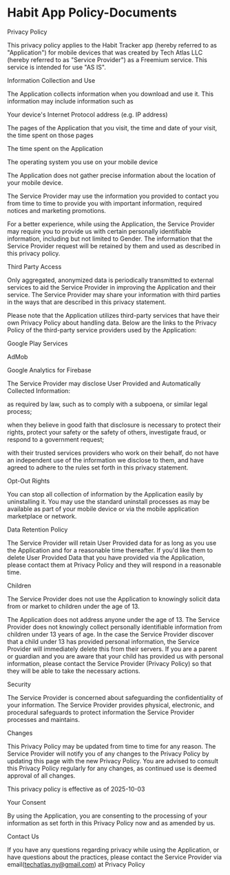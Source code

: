 # Habit App Policy-Documents

Privacy Policy

This privacy policy applies to the Habit Tracker app (hereby referred to as "Application") for mobile devices that was created by Tech Atlas LLC (hereby referred to as "Service Provider") as a Freemium service. This service is intended for use "AS IS".


Information Collection and Use

The Application collects information when you download and use it. This information may include information such as

Your device's Internet Protocol address (e.g. IP address)

The pages of the Application that you visit, the time and date of your visit, the time spent on those pages

The time spent on the Application

The operating system you use on your mobile device



The Application does not gather precise information about the location of your mobile device.



The Service Provider may use the information you provided to contact you from time to time to provide you with important information, required notices and marketing promotions.



For a better experience, while using the Application, the Service Provider may require you to provide us with certain personally identifiable information, including but not limited to Gender. The information that the Service Provider request will be retained by them and used as described in this privacy policy.


Third Party Access

Only aggregated, anonymized data is periodically transmitted to external services to aid the Service Provider in improving the Application and their service. The Service Provider may share your information with third parties in the ways that are described in this privacy statement.



Please note that the Application utilizes third-party services that have their own Privacy Policy about handling data. Below are the links to the Privacy Policy of the third-party service providers used by the Application:

Google Play Services

AdMob

Google Analytics for Firebase



The Service Provider may disclose User Provided and Automatically Collected Information:

as required by law, such as to comply with a subpoena, or similar legal process;

when they believe in good faith that disclosure is necessary to protect their rights, protect your safety or the safety of others, investigate fraud, or respond to a government request;

with their trusted services providers who work on their behalf, do not have an independent use of the information we disclose to them, and have agreed to adhere to the rules set forth in this privacy statement.


Opt-Out Rights

You can stop all collection of information by the Application easily by uninstalling it. You may use the standard uninstall processes as may be available as part of your mobile device or via the mobile application marketplace or network.


Data Retention Policy

The Service Provider will retain User Provided data for as long as you use the Application and for a reasonable time thereafter. If you'd like them to delete User Provided Data that you have provided via the Application, please contact them at Privacy Policy and they will respond in a reasonable time.


Children

The Service Provider does not use the Application to knowingly solicit data from or market to children under the age of 13.



The Application does not address anyone under the age of 13. The Service Provider does not knowingly collect personally identifiable information from children under 13 years of age. In the case the Service Provider discover that a child under 13 has provided personal information, the Service Provider will immediately delete this from their servers. If you are a parent or guardian and you are aware that your child has provided us with personal information, please contact the Service Provider (Privacy Policy) so that they will be able to take the necessary actions.


Security

The Service Provider is concerned about safeguarding the confidentiality of your information. The Service Provider provides physical, electronic, and procedural safeguards to protect information the Service Provider processes and maintains.


Changes

This Privacy Policy may be updated from time to time for any reason. The Service Provider will notify you of any changes to the Privacy Policy by updating this page with the new Privacy Policy. You are advised to consult this Privacy Policy regularly for any changes, as continued use is deemed approval of all changes.



This privacy policy is effective as of 2025-10-03


Your Consent

By using the Application, you are consenting to the processing of your information as set forth in this Privacy Policy now and as amended by us.


Contact Us

If you have any questions regarding privacy while using the Application, or have questions about the practices, please contact the Service Provider via email(techatlas.ny@gmail.com) at Privacy Policy

